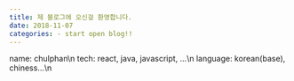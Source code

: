 ```yaml
---
title: 제 블로그에 오신걸 환영합니다.
date: 2018-11-07
categories: - start open blog!!
---
```


name: chulphan\n
tech: react, java, javascript, ...\n
language: korean(base), chiness...\n

